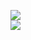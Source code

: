 [![](https://img.shields.io/badge/Made%20With-Github%20Spray-lightgrey.svg?style=for-the-badge&logo=github)](https://github.com/Annihil/github-spray#3971)  
[![](https://i.imgur.com/2DrTn0Z.gif)](https://github.com/Annihil/github-spray)